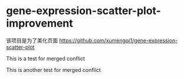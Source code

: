 # gene-expression-scatter-plot-improvement
该项目是为了美化页面 https://github.com/xumengqi1/gene-expression-scatter-plot

This is a test for merged conflict

This is another test for merged conflict
